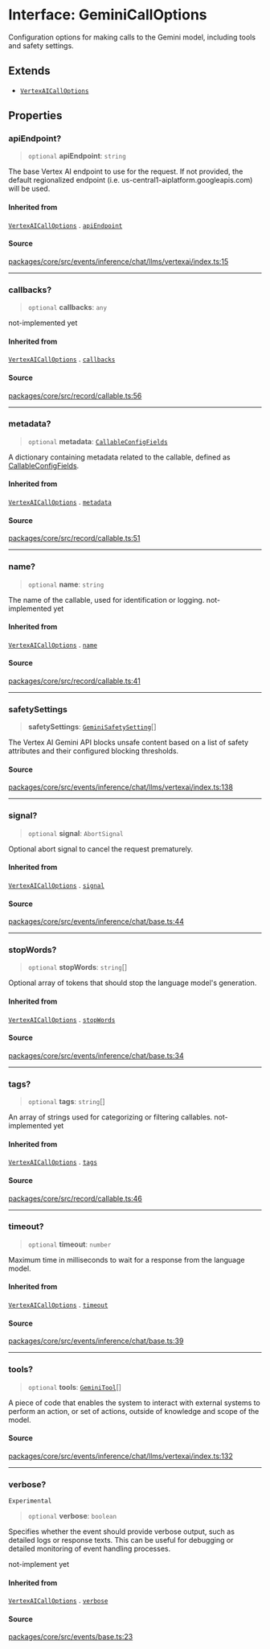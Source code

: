 # Interface: GeminiCallOptions

Configuration options for making calls to the Gemini model, including tools and
safety settings.

## Extends

- [`VertexAICallOptions`](VertexAICallOptions.md)

## Properties

### apiEndpoint?

> `optional` **apiEndpoint**: `string`

The base Vertex AI endpoint to use for the request.
If not provided, the default regionalized endpoint
(i.e. us-central1-aiplatform.googleapis.com) will be used.

#### Inherited from

[`VertexAICallOptions`](VertexAICallOptions.md) . [`apiEndpoint`](VertexAICallOptions.md#apiendpoint)

#### Source

[packages/core/src/events/inference/chat/llms/vertexai/index.ts:15](https://github.com/VictorS67/encre/blob/c09849eb59af073bf23be826a912f2ba4f635f93/packages/core/src/events/inference/chat/llms/vertexai/index.ts#L15)

***

### callbacks?

> `optional` **callbacks**: `any`

not-implemented yet

#### Inherited from

[`VertexAICallOptions`](VertexAICallOptions.md) . [`callbacks`](VertexAICallOptions.md#callbacks)

#### Source

[packages/core/src/record/callable.ts:56](https://github.com/VictorS67/encre/blob/c09849eb59af073bf23be826a912f2ba4f635f93/packages/core/src/record/callable.ts#L56)

***

### metadata?

> `optional` **metadata**: [`CallableConfigFields`](../../../../../../record/callable/type-aliases/CallableConfigFields.md)

A dictionary containing metadata related to the callable, defined as [CallableConfigFields](../../../../../../record/callable/type-aliases/CallableConfigFields.md).

#### Inherited from

[`VertexAICallOptions`](VertexAICallOptions.md) . [`metadata`](VertexAICallOptions.md#metadata)

#### Source

[packages/core/src/record/callable.ts:51](https://github.com/VictorS67/encre/blob/c09849eb59af073bf23be826a912f2ba4f635f93/packages/core/src/record/callable.ts#L51)

***

### name?

> `optional` **name**: `string`

The name of the callable, used for identification or logging. not-implemented yet

#### Inherited from

[`VertexAICallOptions`](VertexAICallOptions.md) . [`name`](VertexAICallOptions.md#name)

#### Source

[packages/core/src/record/callable.ts:41](https://github.com/VictorS67/encre/blob/c09849eb59af073bf23be826a912f2ba4f635f93/packages/core/src/record/callable.ts#L41)

***

### safetySettings

> **safetySettings**: [`GeminiSafetySetting`](GeminiSafetySetting.md)[]

The Vertex AI Gemini API blocks unsafe content based on a list of safety
attributes and their configured blocking thresholds.

#### Source

[packages/core/src/events/inference/chat/llms/vertexai/index.ts:138](https://github.com/VictorS67/encre/blob/c09849eb59af073bf23be826a912f2ba4f635f93/packages/core/src/events/inference/chat/llms/vertexai/index.ts#L138)

***

### signal?

> `optional` **signal**: `AbortSignal`

Optional abort signal to cancel the request prematurely.

#### Inherited from

[`VertexAICallOptions`](VertexAICallOptions.md) . [`signal`](VertexAICallOptions.md#signal)

#### Source

[packages/core/src/events/inference/chat/base.ts:44](https://github.com/VictorS67/encre/blob/c09849eb59af073bf23be826a912f2ba4f635f93/packages/core/src/events/inference/chat/base.ts#L44)

***

### stopWords?

> `optional` **stopWords**: `string`[]

Optional array of tokens that should stop the language model's generation.

#### Inherited from

[`VertexAICallOptions`](VertexAICallOptions.md) . [`stopWords`](VertexAICallOptions.md#stopwords)

#### Source

[packages/core/src/events/inference/chat/base.ts:34](https://github.com/VictorS67/encre/blob/c09849eb59af073bf23be826a912f2ba4f635f93/packages/core/src/events/inference/chat/base.ts#L34)

***

### tags?

> `optional` **tags**: `string`[]

An array of strings used for categorizing or filtering callables. not-implemented yet

#### Inherited from

[`VertexAICallOptions`](VertexAICallOptions.md) . [`tags`](VertexAICallOptions.md#tags)

#### Source

[packages/core/src/record/callable.ts:46](https://github.com/VictorS67/encre/blob/c09849eb59af073bf23be826a912f2ba4f635f93/packages/core/src/record/callable.ts#L46)

***

### timeout?

> `optional` **timeout**: `number`

Maximum time in milliseconds to wait for a response from the language model.

#### Inherited from

[`VertexAICallOptions`](VertexAICallOptions.md) . [`timeout`](VertexAICallOptions.md#timeout)

#### Source

[packages/core/src/events/inference/chat/base.ts:39](https://github.com/VictorS67/encre/blob/c09849eb59af073bf23be826a912f2ba4f635f93/packages/core/src/events/inference/chat/base.ts#L39)

***

### tools?

> `optional` **tools**: [`GeminiTool`](GeminiTool.md)[]

A piece of code that enables the system to interact with external systems
to perform an action, or set of actions, outside of knowledge and scope
of the model.

#### Source

[packages/core/src/events/inference/chat/llms/vertexai/index.ts:132](https://github.com/VictorS67/encre/blob/c09849eb59af073bf23be826a912f2ba4f635f93/packages/core/src/events/inference/chat/llms/vertexai/index.ts#L132)

***

### verbose?

`Experimental`

> `optional` **verbose**: `boolean`

Specifies whether the event should provide verbose output, such as detailed logs or response texts.
This can be useful for debugging or detailed monitoring of event handling processes.

not-implement yet

#### Inherited from

[`VertexAICallOptions`](VertexAICallOptions.md) . [`verbose`](VertexAICallOptions.md#verbose)

#### Source

[packages/core/src/events/base.ts:23](https://github.com/VictorS67/encre/blob/c09849eb59af073bf23be826a912f2ba4f635f93/packages/core/src/events/base.ts#L23)
